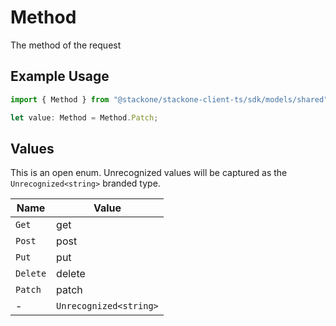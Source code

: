 # Method

The method of the request

## Example Usage

```typescript
import { Method } from "@stackone/stackone-client-ts/sdk/models/shared";

let value: Method = Method.Patch;
```

## Values

This is an open enum. Unrecognized values will be captured as the `Unrecognized<string>` branded type.

| Name                   | Value                  |
| ---------------------- | ---------------------- |
| `Get`                  | get                    |
| `Post`                 | post                   |
| `Put`                  | put                    |
| `Delete`               | delete                 |
| `Patch`                | patch                  |
| -                      | `Unrecognized<string>` |
